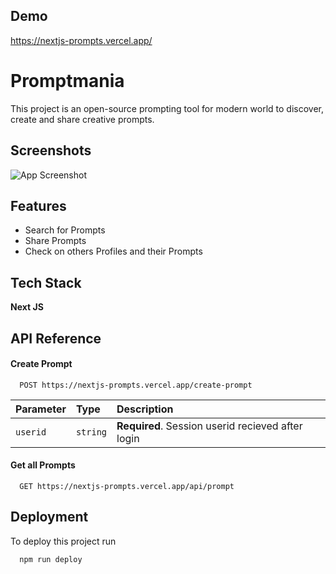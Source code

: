 
## Demo

https://nextjs-prompts.vercel.app/
# Promptmania 
This project is an open-source prompting tool for modern world to discover, create and share creative prompts.

## Screenshots

![App Screenshot](https://i.ibb.co/0c6yZbb/Whats-App-Image-2023-12-28-at-10-59-16-65edb1a1.jpg)


## Features

- Search for Prompts
- Share Prompts
- Check on others Profiles and their Prompts
## Tech Stack

**Next JS**

## API Reference

#### Create Prompt

```http
  POST https://nextjs-prompts.vercel.app/create-prompt
```

| Parameter | Type     | Description                |
| :-------- | :------- | :------------------------- |
| `userid` | `string` | **Required**. Session userid recieved after login |

#### Get all Prompts

```http
  GET https://nextjs-prompts.vercel.app/api/prompt
```

## Deployment

To deploy this project run

```bash
  npm run deploy
```
